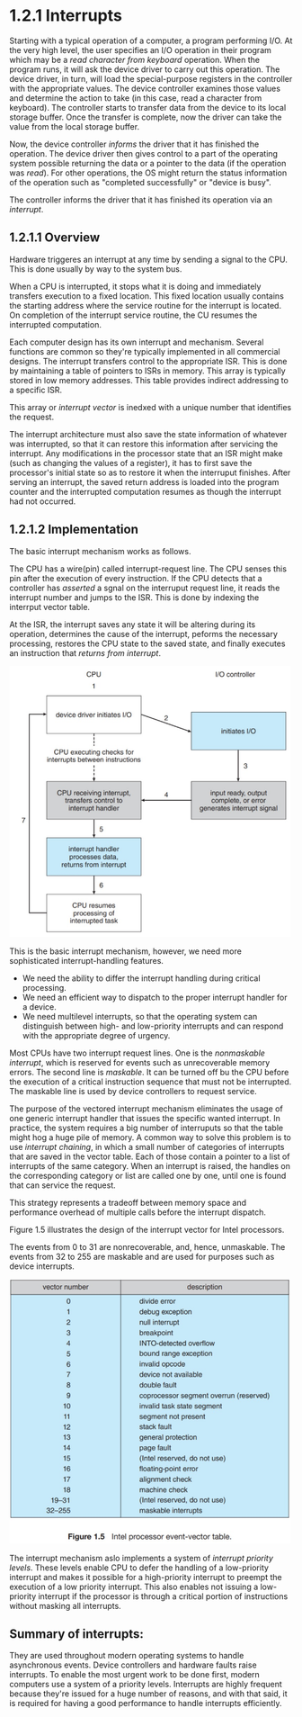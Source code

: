 # 1.2.1 Interrupts
Starting with a typical operation of a computer, a program performing I/O. At the very high level, the user specifies an I/O operation in their program which may be a _read character from keyboard_ operation. When the program runs, it will ask the device driver to carry out this operation. The device driver, in turn, will load the special-purpose registers in the controller with the appropriate values. The device controller examines those values and determine the action to take (in this case, read a character from keyboard). The controller starts to transfer data from the device to its local storage buffer. Once the transfer is complete, now the driver can take the value from the local storage buffer. 

Now, the device controller _informs_ the driver that it has finished the operation. The device driver then gives control to a part of the operating system possible returning the data or a pointer to the data (if the operation was _read_). For other operations, the OS might return the status information of the operation such as "completed successfully" or "device is busy". 

The controller informs the driver that it has finished its operation via an _interrupt_.

## 1.2.1.1 Overview
Hardware triggeres an interrupt at any time by sending a signal to the CPU. This is done usually by way to the system bus. 

When a CPU is interrupted, it stops what it is doing and immediately transfers execution to a fixed location. This fixed location usually contains the starting address where the service routine for the interrupt is located. On completion of the interrupt service routine, the CU resumes the interrupted computation.

Each computer design has its own interrupt and mechanism. Several functions are common so they're typically implemented in all commercial designs. The interrupt transfers control to the appropriate ISR. This is done by maintaining a table of pointers to ISRs in memory. This array is typically stored in low memory addresses. This table provides indirect addressing to a specific ISR. 

This array or _interrupt vector_ is inedxed with a unique number that identifies the request.  

The interrupt architecture must also save the state information of whatever was interrupted, so that it can restore this information after servicing the interrupt. Any modifications in the processor state that an ISR might make (such as changing the values of a register), it has to first save the processor's initial state so as to restore it when the interruput finishes. After serving an interrupt, the saved return address is loaded into the program counter and the interrupted computation resumes as though the interrupt had not occurred.

## 1.2.1.2 Implementation
The basic interrupt mechanism works as follows. 

The CPU has a wire(pin) called interrupt-request line. The CPU senses this pin after the execution of every instruction. If the CPU detects that a controller has _asserted_ a sgnal on the interruput request line, it reads the interrupt number and jumps to the ISR. This is done by indexing the interrput vector table.

At the ISR, the interrupt saves any state it will be altering during its operation, determines the cause of the interrupt, peforms the necessary processing, restores the CPU state to the saved state, and finally executes an instruction that _returns from interrupt_. 

<img src="../imgs/1.4.jpg" alt="Figure 1.4 in the textbook." width="500" />

This is the basic interrupt mechanism, however, we need more sophisticated interrupt-handling features.

* We need the ability to differ the interrupt handling during critical processing. 
* We need an efficient way to dispatch to the proper interrupt handler for a device.
* We need multilevel interrupts, so that the operating system can distinguish between high- and low-priority interrupts and can respond with the appropriate degree of urgency.

Most CPUs have two interrupt request lines. One is the _nonmaskable interrupt_, which is reserved for events such as unrecoverable memory errors. The second line is _maskable_. It can be turned off bu the CPU before the execution of a critical instruction sequence that must not be interrupted. The maskable line is used by device controllers to request service.

The purpose of the vectored interrupt mechanism eliminates the usage of one generic interrupt handler that issues the specific wanted interrupt. 
In practice, the system requires a big number of interruputs so that the table might hog a huge pile of memory. A common way to solve this problem is to use _interrupt chaining_, in which a small number of categories of interrupts that are saved in the vector table. Each of those contain a pointer to a list of interrupts of the same category. When an interrupt is raised, the handles on the corresponding category or list are called one by one, until one is found that can service the request. 

This strategy represents a tradeoff between memory space and performance overhead of multiple calls before the interrupt dispatch.

Figure 1.5 illustrates the design of the interrupt vector for Intel processors.

The events from 0 to 31 are nonrecoverable, and, hence, unmaskable.
The events from 32 to 255 are maskable and are used for purposes such as device interrupts.

<img src="../imgs/1.5.jpg" alt="Figure 1.5 in the textbook." width="500" />

The interrupt mechanism aslo implements a system of _interrupt priority levels_. These levels enable CPU to defer the handling of a low-priority interrupt and makes it possible for a high-priority interrupt to preempt the execution of a low priority interrupt. This also enables not issuing a low-priority interrupt if the processor is through a critical portion of instructions without masking all interrupts.

## Summary of interrupts: 
They are used throughout modern operating systems to handle asynchronous events. Device controllers and hardware faults raise interrupts. To enable the most urgent work to be done first, modern computers use a system of a priority levels. Interrupts are highly frequent because they're issued for a huge number of reasons, and with that said, it is required for having a good performance to handle interrupts efficiently. 